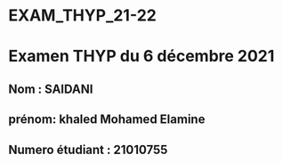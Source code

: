 # EXAM_THYP_21-22
# Examen THYP du 6 décembre 2021
## Nom : SAIDANI
## prénom: khaled Mohamed Elamine
## Numero étudiant : 21010755
